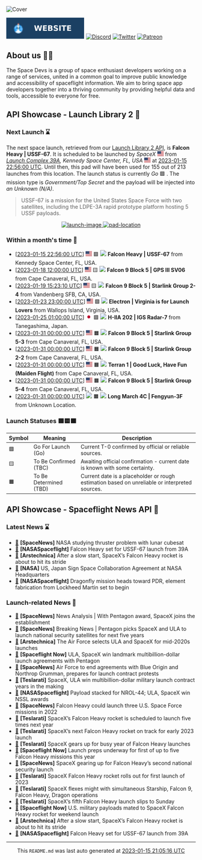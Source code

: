 ![Cover](https://raw.githubusercontent.com/TheSpaceDevs/Tutorials/main/assets/tsd_cover.png)


[![Website](https://raw.githubusercontent.com/TheSpaceDevs/Tutorials/e36b2c250ce7fcd4a801c1ed6cb1f9f9d031696b/assets/badge_tsd_website.svg)](https://thespacedevs.com/)
[![Discord](https://img.shields.io/badge/Discord-%237289DA.svg?style=for-the-badge&logo=discord&logoColor=white)](https://discord.gg/p7ntkNA)
[![Twitter](https://img.shields.io/badge/Twitter-%231DA1F2.svg?style=for-the-badge&logo=Twitter&logoColor=white)](https://twitter.com/TheSpaceDevs)
[![Patreon](https://img.shields.io/badge/Patreon-F96854?style=for-the-badge&logo=patreon&logoColor=white)](https://www.patreon.com/TheSpaceDevs)

## About us 🧑‍🚀
The Space Devs is a group of space enthusiast developers working on a range of
services, united in a common goal to improve public knowledge and accessibility
of spaceflight information. We aim to bring space app developers together into a
thriving community by providing helpful data and tools, accessible to everyone
for free.

## API Showcase - Launch Library 2 🚀

### Next Launch ⌛
The next space launch, retrieved from our
<a href="https://thespacedevs.com/llapi">Launch Library 2 API</a>, is
**Falcon Heavy | USSF-67**. It is scheduled to be launched by *SpaceX*
<img width="17" src="https://raw.githubusercontent.com/lipis/flag-icons/main/flags/4x3/us.svg" />
from *<a href="https://en.wikipedia.org/wiki/Kennedy_Space_Center_Launch_Complex_39#Launch_Pad_39A">Launch Complex 39A</a>, Kennedy Space Center, FL, USA*
<img width="17" src="https://raw.githubusercontent.com/lipis/flag-icons/main/flags/4x3/us.svg" />
at <a href="https://www.timeanddate.com/worldclock/fixedtime.html?iso=20230115T225600">2023-01-15 22:56:00 UTC</a>.  Until
then, this pad will have been used for 155
out of 213 launches from this location. The launch status is currently
*Go* 🟩 . The mission type is
*Government/Top Secret* and the payload will be injected
into *an Unknown
(N/A)*.
<br>
<blockquote>
  USSF-67 is a mission for the United States Space Force with two satellites, including the LDPE-3A rapid prototype platform hosting 5 USSF payloads.
</blockquote>

<p float="left" align="center">
  <a href="https://en.wikipedia.org/wiki/Falcon_Heavy" >
    <img alt="launch-image" height="200" src="https://spacelaunchnow-prod-east.nyc3.digitaloceanspaces.com/media/launch_images/falcon2520heav_image_20230114185830.jpeg" />
  </a>
  <a href="http://maps.google.com/maps?q=28.608+N,+80.604+W" >
    <img alt="pad-location" height="200" src="https://spacelaunchnow-prod-east.nyc3.digitaloceanspaces.com/media/launch_images/location_27_20200803142447.jpg"  />
  </a>
</p>

### Within a month's time 📅
- \[<a href="https://www.timeanddate.com/worldclock/fixedtime.html?iso=20230115T225600">2023-01-15 22:56:00 UTC</a>\]  <img width="17" src="https://raw.githubusercontent.com/lipis/flag-icons/main/flags/4x3/us.svg" /> 🟩  <a href="https://www.google.com/calendar/render?action=TEMPLATE&text=Falcon Heavy | USSF-67&location=Kennedy Space Center, FL, USA&dates=20230115T225600Z%2F20230115T233300Z"><img border="0" width="15" src="https://upload.wikimedia.org/wikipedia/commons/a/a5/Google_Calendar_icon_%282020%29.svg"></a> **Falcon Heavy | USSF-67** from Kennedy Space Center, FL, USA.
- \[<a href="https://www.timeanddate.com/worldclock/fixedtime.html?iso=20230118T120000">2023-01-18 12:00:00 UTC</a>\]  <img width="17" src="https://raw.githubusercontent.com/lipis/flag-icons/main/flags/4x3/us.svg" /> 🟨  <a href="https://www.google.com/calendar/render?action=TEMPLATE&text=Falcon 9 Block 5 | GPS III SV06&location=Cape Canaveral, FL, USA&dates=20230118T120000Z%2F20230118T123600Z"><img border="0" width="15" src="https://upload.wikimedia.org/wikipedia/commons/a/a5/Google_Calendar_icon_%282020%29.svg"></a> **Falcon 9 Block 5 | GPS III SV06** from Cape Canaveral, FL, USA.
- \[<a href="https://www.timeanddate.com/worldclock/fixedtime.html?iso=20230119T152310">2023-01-19 15:23:10 UTC</a>\]  <img width="17" src="https://raw.githubusercontent.com/lipis/flag-icons/main/flags/4x3/us.svg" /> 🟨  <a href="https://www.google.com/calendar/render?action=TEMPLATE&text=Falcon 9 Block 5 | Starlink Group 2-4&location=Vandenberg SFB, CA, USA&dates=20230119T152310Z%2F20230119T152310Z"><img border="0" width="15" src="https://upload.wikimedia.org/wikipedia/commons/a/a5/Google_Calendar_icon_%282020%29.svg"></a> **Falcon 9 Block 5 | Starlink Group 2-4** from Vandenberg SFB, CA, USA.
- \[<a href="https://www.timeanddate.com/worldclock/fixedtime.html?iso=20230123T230000">2023-01-23 23:00:00 UTC</a>\]  <img width="17" src="https://raw.githubusercontent.com/lipis/flag-icons/main/flags/4x3/us.svg" /> 🟩  <a href="https://www.google.com/calendar/render?action=TEMPLATE&text=Electron | Virginia is for Launch Lovers&location=Wallops Island, Virginia, USA&dates=20230123T230000Z%2F20230124T010000Z"><img border="0" width="15" src="https://upload.wikimedia.org/wikipedia/commons/a/a5/Google_Calendar_icon_%282020%29.svg"></a> **Electron | Virginia is for Launch Lovers** from Wallops Island, Virginia, USA.
- \[<a href="https://www.timeanddate.com/worldclock/fixedtime.html?iso=20230125T010000">2023-01-25 01:00:00 UTC</a>\]  <img width="17" src="https://raw.githubusercontent.com/lipis/flag-icons/main/flags/4x3/jp.svg" /> 🟩  <a href="https://www.google.com/calendar/render?action=TEMPLATE&text=H-IIA 202 | IGS Radar-7&location=Tanegashima, Japan&dates=20230125T010000Z%2F20230125T030000Z"><img border="0" width="15" src="https://upload.wikimedia.org/wikipedia/commons/a/a5/Google_Calendar_icon_%282020%29.svg"></a> **H-IIA 202 | IGS Radar-7** from Tanegashima, Japan.
- \[<a href="https://www.timeanddate.com/worldclock/fixedtime.html?iso=20230131T000000">2023-01-31 00:00:00 UTC</a>\]  <img width="17" src="https://raw.githubusercontent.com/lipis/flag-icons/main/flags/4x3/us.svg" /> 🟧  <a href="https://www.google.com/calendar/render?action=TEMPLATE&text=Falcon 9 Block 5 | Starlink Group 5-3&location=Cape Canaveral, FL, USA&dates=20230131T000000Z%2F20230131T000000Z"><img border="0" width="15" src="https://upload.wikimedia.org/wikipedia/commons/a/a5/Google_Calendar_icon_%282020%29.svg"></a> **Falcon 9 Block 5 | Starlink Group 5-3** from Cape Canaveral, FL, USA.
- \[<a href="https://www.timeanddate.com/worldclock/fixedtime.html?iso=20230131T000000">2023-01-31 00:00:00 UTC</a>\]  <img width="17" src="https://raw.githubusercontent.com/lipis/flag-icons/main/flags/4x3/us.svg" /> 🟧  <a href="https://www.google.com/calendar/render?action=TEMPLATE&text=Falcon 9 Block 5 | Starlink Group 2-2&location=Cape Canaveral, FL, USA&dates=20230131T000000Z%2F20230131T000000Z"><img border="0" width="15" src="https://upload.wikimedia.org/wikipedia/commons/a/a5/Google_Calendar_icon_%282020%29.svg"></a> **Falcon 9 Block 5 | Starlink Group 2-2** from Cape Canaveral, FL, USA.
- \[<a href="https://www.timeanddate.com/worldclock/fixedtime.html?iso=20230131T000000">2023-01-31 00:00:00 UTC</a>\]  <img width="17" src="https://raw.githubusercontent.com/lipis/flag-icons/main/flags/4x3/us.svg" /> 🟧  <a href="https://www.google.com/calendar/render?action=TEMPLATE&text=Terran 1 | Good Luck, Have Fun (Maiden Flight)&location=Cape Canaveral, FL, USA&dates=20230131T000000Z%2F20230131T000000Z"><img border="0" width="15" src="https://upload.wikimedia.org/wikipedia/commons/a/a5/Google_Calendar_icon_%282020%29.svg"></a> **Terran 1 | Good Luck, Have Fun (Maiden Flight)** from Cape Canaveral, FL, USA.
- \[<a href="https://www.timeanddate.com/worldclock/fixedtime.html?iso=20230131T000000">2023-01-31 00:00:00 UTC</a>\]  <img width="17" src="https://raw.githubusercontent.com/lipis/flag-icons/main/flags/4x3/us.svg" /> 🟧  <a href="https://www.google.com/calendar/render?action=TEMPLATE&text=Falcon 9 Block 5 | Starlink Group 5-4&location=Cape Canaveral, FL, USA&dates=20230131T000000Z%2F20230131T000000Z"><img border="0" width="15" src="https://upload.wikimedia.org/wikipedia/commons/a/a5/Google_Calendar_icon_%282020%29.svg"></a> **Falcon 9 Block 5 | Starlink Group 5-4** from Cape Canaveral, FL, USA.
- \[<a href="https://www.timeanddate.com/worldclock/fixedtime.html?iso=20230131T000000">2023-01-31 00:00:00 UTC</a>\]  <img width="17" src="https://upload.wikimedia.org/wikipedia/commons/e/ef/International_Flag_of_Planet_Earth.svg" /> 🟧  <a href="https://www.google.com/calendar/render?action=TEMPLATE&text=Long March 4C | Fengyun-3F&location=Unknown Location&dates=20230131T000000Z%2F20230131T000000Z"><img border="0" width="15" src="https://upload.wikimedia.org/wikipedia/commons/a/a5/Google_Calendar_icon_%282020%29.svg"></a> **Long March 4C | Fengyun-3F** from Unknown Location.


### Launch Statuses 🟩🟨🟧
<p align="center">
    <table class="tg">
    <thead>
      <tr>
        <th class="tg-0pky">Symbol</th>
        <th class="tg-0pky">Meaning</th>
        <th class="tg-0pky">Description</th>
      </tr>
    </thead>
    <tbody>
      <tr>
        <td class="tg-0pky">🟩</td>
        <td class="tg-0pky">Go For Launch (Go)</td>
        <td class="tg-0pky">Current T-0 confirmed by official or reliable sources.</td>
      </tr>
      <tr>
        <td class="tg-0pky">🟨</td>
        <td class="tg-0pky">To Be Confirmed (TBC)</td>
        <td class="tg-0pky">Awaiting official confirmation - current date is known with some certainty.</td>
      </tr>
      <tr>
        <td class="tg-0pky">🟧</td>
        <td class="tg-0pky">To Be Determined (TBD)</td>
        <td class="tg-0pky">Current date is a placeholder or rough estimation based on unreliable or interpreted sources.</td>
      </tr>
    </tbody>
    </table>
</p>

## API Showcase - Spaceflight News API 📰

### Latest News ⌛
- <a href="https://spacenews.com/nasa-studying-thruster-problem-with-lunar-cubesat/" >🔗</a> **[SpaceNews]** NASA studying thruster problem with lunar cubesat
- <a href="https://www.nasaspaceflight.com/2023/01/ussf-67-launch/" >🔗</a> **[NASASpaceflight]** Falcon Heavy set for USSF-67 launch from 39A
- <a href="https://arstechnica.com/science/2023/01/the-first-of-five-falcon-heavy-launches-this-year-could-take-flight-today/" >🔗</a> **[Arstechnica]** After a slow start, SpaceX’s Falcon Heavy rocket is about to hit its stride
- <a href="http://www.nasa.gov/press-release/us-japan-sign-space-collaboration-agreement-at-nasa-headquarters" >🔗</a> **[NASA]** US, Japan Sign Space Collaboration Agreement at NASA Headquarters
- <a href="https://www.nasaspaceflight.com/2023/01/dragonfly-update-jan-2023/" >🔗</a> **[NASASpaceflight]** Dragonfly mission heads toward PDR, element fabrication from Lockheed Martin set to begin


### Launch-related News 🚀

- <a href="https://spacenews.com/news-analysis-with-pentagon-award-spacex-joins-the-establishment/" >🔗</a> **[SpaceNews]** News Analysis | With Pentagon award, SpaceX joins the establishment
- <a href="https://spacenews.com/pentagon-picks-spacex-and-ula-to-launch-national-security-satellites-for-next-five-years/" >🔗</a> **[SpaceNews]** Breaking News | Pentagon picks SpaceX and ULA to launch national security satellites for next five years
- <a href="https://arstechnica.com/science/2020/08/the-air-force-selects-ula-and-spacex-for-mid-2020s-launches/" >🔗</a> **[Arstechnica]** The Air Force selects ULA and SpaceX for mid-2020s launches
- <a href="https://spaceflightnow.com/2020/08/07/ula-spacex-win-landmark-launch-agreements-with-pentagon/" >🔗</a> **[Spaceflight Now]** ULA, SpaceX win landmark multibillion-dollar launch agreements with Pentagon
- <a href="https://spacenews.com/air-force-to-end-agreements-with-blue-origin-and-northrop-grumman-prepares-for-launch-contract-protests/" >🔗</a> **[SpaceNews]** Air Force to end agreements with Blue Origin and Northrop Grumman, prepares for launch contract protests
- <a href="https://www.teslarati.com/spacex-ula-win-multibillion-dollar-military-contract/" >🔗</a> **[Teslarati]** SpaceX, ULA win multibillion-dollar military launch contract years in the making
- <a href="https://www.nasaspaceflight.com/2020/08/nrol-44-stacked-nssl-awards/" >🔗</a> **[NASASpaceflight]** Payload stacked for NROL-44; ULA, SpaceX win NSSL awards
- <a href="https://spacenews.com/falcon-heavy-could-launch-three-u-s-space-force-missions-in-2022/" >🔗</a> **[SpaceNews]** Falcon Heavy could launch three U.S. Space Force missions in 2022
- <a href="https://www.teslarati.com/spacex-falcon-heavy-five-launches-2022/" >🔗</a> **[Teslarati]** SpaceX’s Falcon Heavy rocket is scheduled to launch five times next year
- <a href="https://www.teslarati.com/spacex-fifth-falcon-heavy-launch-on-track-early-2023/" >🔗</a> **[Teslarati]** SpaceX’s next Falcon Heavy rocket on track for early 2023 launch
- <a href="https://www.teslarati.com/spacex-2023-falcon-heavy-launch-plans/" >🔗</a> **[Teslarati]** SpaceX gears up for busy year of Falcon Heavy launches
- <a href="https://spaceflightnow.com/2023/01/07/spacex-first-of-up-to-five-falcon-heavy-missions-this-year/" >🔗</a> **[Spaceflight Now]** Launch preps underway for first of up to five Falcon Heavy missions this year
- <a href="https://spacenews.com/spacex-gearing-up-for-falcon-heavys-second-national-security-launch/" >🔗</a> **[SpaceNews]** SpaceX gearing up for Falcon Heavy’s second national security launch
- <a href="https://www.teslarati.com/spacex-falcon-heavy-ussf-67-rollout-launch-prep/" >🔗</a> **[Teslarati]** SpaceX Falcon Heavy rocket rolls out for first launch of 2023
- <a href="https://www.teslarati.com/spacex-four-pads-four-rockets-two-dragons/" >🔗</a> **[Teslarati]** SpaceX flexes might with simultaneous Starship, Falcon 9, Falcon Heavy, Dragon operations
- <a href="https://www.teslarati.com/spacex-falcon-heavy-static-fire-ussf-67/" >🔗</a> **[Teslarati]** SpaceX’s fifth Falcon Heavy launch slips to Sunday
- <a href="https://spaceflightnow.com/2023/01/13/u-s-military-payloads-mated-to-spacex-falcon-heavy-rocket-for-weekend-launch/" >🔗</a> **[Spaceflight Now]** U.S. military payloads mated to SpaceX Falcon Heavy rocket for weekend launch
- <a href="https://arstechnica.com/science/2023/01/the-first-of-five-falcon-heavy-launches-this-year-could-take-flight-today/" >🔗</a> **[Arstechnica]** After a slow start, SpaceX’s Falcon Heavy rocket is about to hit its stride
- <a href="https://www.nasaspaceflight.com/2023/01/ussf-67-launch/" >🔗</a> **[NASASpaceflight]** Falcon Heavy set for USSF-67 launch from 39A


<hr>
  <div align="center">
  This <code>README.md</code> was last auto generated at <a href="https://www.timeanddate.com/worldclock/fixedtime.html?iso=20230115T210516">2023-01-15 21:05:16 UTC</a>
  <br>
  <!-- <a href="https://medium.com/@g.h.garrett" target="_blank">Learn to add space launches to your profile here!</a> -->
</div>